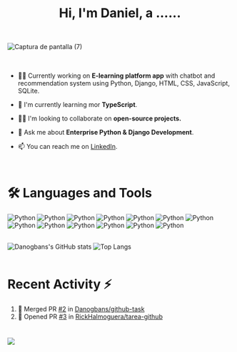  <h1 align="center">
   Hi, I'm Daniel, a ......
 </h1>
 <br>

![Captura de pantalla (7)](https://github.com/Danogbans/Danogbans/assets/89392668/ef82e346-5947-49e9-b9b0-e36539b32453)    
<br>
<br>


- 👩‍💻 Currently working on **E-learning platform app** with chatbot and recommendation system using Python, Django, HTML, CSS, JavaScript, SQLite.          

- 🧠 I'm currently learning mor **TypeScript**.

- 👯‍♀️ I'm looking to collaborate on **open-source projects.**

- 💬 Ask me about **Enterprise Python & Django Development**.

- 📫 You can reach me on [LinkedIn](https://www.linkedin.com/in/danogbans/). 
<br>

# 🛠 Languages and Tools
![Python](https://img.shields.io/badge/Pyhton-blue)  ![Python](https://img.shields.io/badge/Django-darkgreen)  ![Python](https://img.shields.io/badge/HTML-orange) ![Python](https://img.shields.io/badge/CSS-purple) ![Python](https://img.shields.io/badge/JavaScript-yellow) ![Python](https://img.shields.io/badge/Bootstrap-purple) ![Python](https://img.shields.io/badge/DjangoRESTAPIs-black) ![Python](https://img.shields.io/badge/SQLserver-orange) ![Python](https://img.shields.io/badge/MySQL-blue) ![Python](https://img.shields.io/badge/PostgreSQL-blue) ![Python](https://img.shields.io/badge/Git-indigo) ![Python](https://img.shields.io/badge/Github-black) ![Python](https://img.shields.io/badge/Docker-blue)
<br>
<br>

![Danogbans's GitHub stats](https://github-readme-stats.vercel.app/api?username=Danogbans&show_icons=true&theme=transparent)   ![Top Langs](https://github-readme-stats.vercel.app/api/top-langs/?username=Danogbans&layout=donut)
<br>
<br>

# Recent Activity :zap:
<!--START_SECTION:activity-->
1. 🎉 Merged PR [#2](https://github.com/Danogbans/github-task/pull/2) in [Danogbans/github-task](https://github.com/Danogbans/github-task)
2. 💪 Opened PR [#3](https://github.com/RickHalmoguera/tarea-github/pull/3) in [RickHalmoguera/tarea-github](https://github.com/RickHalmoguera/tarea-github)
<!--END_SECTION:activity-->
#
![](https://komarev.com/ghpvc/?username=Danogbans&style=for-the-badge)
